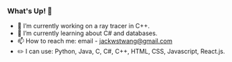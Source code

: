 ### What's Up! 👋

- 🔭 I’m currently working on a ray tracer in C++.
- 🌱 I’m currently learning about C# and databases.
- 📫 How to reach me: email - jackwstwang@gmail.com
- ✏️ I can use: Python, Java, C, C#, C++, HTML, CSS, Javascript, React.js.
